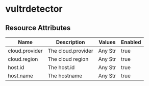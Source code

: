 [comment]: <> (Code generated by mdatagen. DO NOT EDIT.)

# vultrdetector

## Resource Attributes

| Name | Description | Values | Enabled |
| ---- | ----------- | ------ | ------- |
| cloud.provider | The cloud.provider | Any Str | true |
| cloud.region | The cloud region | Any Str | true |
| host.id | The host.id | Any Str | true |
| host.name | The hostname | Any Str | true |
